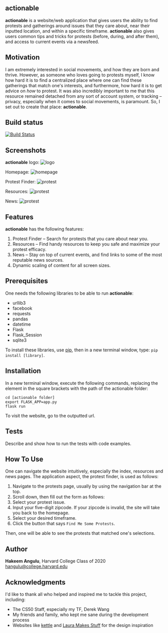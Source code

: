 ## actionable
**actionable** is a website/web application that gives users the ability to find protests and gatherings around issues that they care about, near their inputted location, and within a specific timeframe. **actionable** also gives users common tips and tricks for protests (before, during, and after them), and access to current events via a newsfeed.

## Motivation
I am extremely interested in social movements, and how they are born and thrive. However, as someone who loves going to protests myself, I know how hard it is to find a centralized place where one can find these gatherings that match one's interests, and furthermore, how hard it is to get advice on _how_ to protest. It was also incredibly important to me that this resource remained detached from any sort of account system, or tracking – privacy, especially when it comes to social movements, is paramount. So, I set out to create that place: **actionable**.

## Build status
[![Build Status](https://travis-ci.org/travis-ci/travis-web.svg?branch=bv-test-build-on-edge)](https://travis-ci.org/travis-ci/travis-web)
 
## Screenshots
**actionable** logo:
![logo](https://image.ibb.co/cebvhw/actionable_logo2.png "actionable logo")

Homepage:
![homepage](https://image.ibb.co/bZB1sw/homepage.png "Homepage")

Protest Finder:
![protest](https://image.ibb.co/b10GQG/protestform.png "Protest Finder")

Resources:
![protest](https://image.ibb.co/md5peb/resources.png "Resources")

News:
![protest](https://image.ibb.co/ighkKb/news.png "News")

## Features
**actionable** has the following features:
1. Protest Finder – Search for protests that you care about near you.
2. Resources – Find handy resources to keep you safe and maximize your protest efficacy.
3. News – Stay on top of current events, and find links to some of the most reputable news sources.
4. Dynamic scaling of content for all screen sizes.

## Prerequisites
One needs the following libraries to be able to run **actionable**:
* urllib3
* facebook
* requests
* pandas
* datetime
* Flask
* Flask_Session
* sqlite3

To install these libraries, use [pip](https://pip.pypa.io/en/stable/#), then in a new terminal window, type:
`pip install [library]`.

## Installation
In a new terminal window, execute the following commands, replacing the element in the square brackets with the path of the actionable folder:
```
cd [actionable folder]
export FLASK_APP=app.py
flask run
```

To visit the website, go to the outputted url.

## Tests
Describe and show how to run the tests with code examples.

## How To Use
One can navigate the website intuitively, especially the index, resources and news pages. The application aspect, the protest finder, is used as follows:
1. Navigate to the protests page, usually by using the navigation bar at the top.
2. Scroll down, then fill out the form as follows:
3. Select your protest issue.
4. Input your five-digit zipcode. If your zipcode is invalid, the site will take you back to the homepage.
5. Select your desired timeframe.
6. Click the button that says `Find Me Some Protests`.

Then, one will be able to see the protests that matched one's selections.

## Author
**Hakeem Angulu**, Harvard College Class of 2020
[hangulu@college.harvard.edu](mailto:hangulu@college.harvard.edu)

## Acknowledgments
I'd like to thank all who helped and inspired me to tackle this project, including:
* The CS50 Staff, especially my TF, Derek Wang
* My friends and family, who kept me sane during the development process
* Websites like [kettle](https://wearekettle.com) and [Laura Makes Stuff](http://www.lauramakesstuff.com/) for the design inspiration
